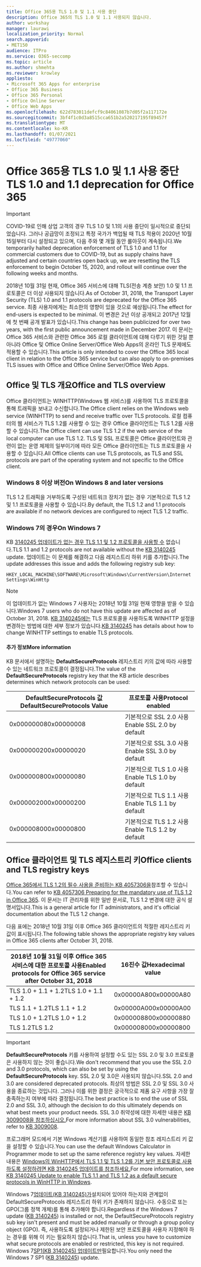 ```yaml
---
title: Office 365용 TLS 1.0 및 1.1 사용 중단
description: Office 365의 TLS 1.0 및 1.1 사용되지 않습니다.
author: workshay
manager: laurawi
localization_priority: Normal
search.appverid:
- MET150
audience: ITPro
ms.service: O365-seccomp
ms.topic: article
ms.author: shmehta
ms.reviewer: krowley
appliesto:
- Microsoft 365 Apps for enterprise
- Office 365 Business
- Office 365 Personal
- Office Online Server
- Office Web Apps
ms.openlocfilehash: 622d783011defcf9c84061087b7d05f2a117172e
ms.sourcegitcommit: 3bf4f1c0d3a8515cca651b2a520217195f89457f
ms.translationtype: MT
ms.contentlocale: ko-KR
ms.lasthandoff: 01/07/2021
ms.locfileid: "49777060"
---
```

# <a name="tls-10-and-11-deprecation-for-office-365"></a><span data-ttu-id="471e9-103">Office 365용 TLS 1.0 및 1.1 사용 중단</span><span class="sxs-lookup"><span data-stu-id="471e9-103">TLS 1.0 and 1.1 deprecation for Office 365</span></span>
> [!IMPORTANT]
> <span data-ttu-id="471e9-104">COVID-19로 인해 상업 고객의 경우 TLS 1.0 및 1.1의 사용 중단이 일시적으로 중단되었습니다. 그러나 공급망이 조정되고 특정 국가가 백업될 때 TLS 적용이 2020년 10월 15일부터 다시 설정되고 있으며, 다음 주와 몇 개월 동안 롤아웃이 계속됩니다.</span><span class="sxs-lookup"><span data-stu-id="471e9-104">We temporarily halted deprecation enforcement of TLS 1.0 and 1.1 for commercial customers due to COVID-19, but as supply chains have adjusted and certain countries open back up, we are resetting the TLS enforcement to begin October 15, 2020, and rollout will continue over the following weeks and months.</span></span> 

<span data-ttu-id="471e9-105">2018년 10월 31일 현재, Office 365 서비스에 대해 TLS(전송 계층 보안) 1.0 및 1.1 프로토콜은 더 이상 사용되지 않습니다.</span><span class="sxs-lookup"><span data-stu-id="471e9-105">As of October 31, 2018, the Transport Layer Security (TLS) 1.0 and 1.1 protocols are deprecated for the Office 365 service.</span></span> <span data-ttu-id="471e9-106">최종 사용자에게는 최소한의 영향이 있을 것으로 예상됩니다.</span><span class="sxs-lookup"><span data-stu-id="471e9-106">The effect for end-users is expected to be minimal.</span></span> <span data-ttu-id="471e9-107">이 변경은 2년 이상 공개되고 2017년 12월에 첫 번째 공개 발표가 있습니다.</span><span class="sxs-lookup"><span data-stu-id="471e9-107">This change has been publicized for over two years, with the first public announcement made in December 2017.</span></span> <span data-ttu-id="471e9-108">이 문서는 Office 365 서비스와 관련한 Office 365 로컬 클라이언트에 대해 다루기 위한 것일 뿐 아니라 Office 및 Office Online Server/Office Web Apps의 온라인 TLS 문제에도 적용할 수 있습니다.</span><span class="sxs-lookup"><span data-stu-id="471e9-108">This article is only intended to cover the Office 365 local client in relation to the Office 365 service but can also apply to on-premises TLS issues with Office and Office Online Server/Office Web Apps.</span></span>

## <a name="office-and-tls-overview"></a><span data-ttu-id="471e9-109">Office 및 TLS 개요</span><span class="sxs-lookup"><span data-stu-id="471e9-109">Office and TLS overview</span></span>

<span data-ttu-id="471e9-110">Office 클라이언트는 WINHTTP(Windows 웹 서비스)를 사용하여 TLS 프로토콜을 통해 트래픽을 보내고 수신합니다.</span><span class="sxs-lookup"><span data-stu-id="471e9-110">The Office client relies on the Windows web service (WINHTTP) to send and receive traffic over TLS protocols.</span></span> <span data-ttu-id="471e9-111">로컬 컴퓨터의 웹 서비스가 TLS 1.2를 사용할 수 있는 경우 Office 클라이언트는 TLS 1.2를 사용할 수 있습니다.</span><span class="sxs-lookup"><span data-stu-id="471e9-111">The Office client can use TLS 1.2 if the web service of the local computer can use TLS 1.2.</span></span> <span data-ttu-id="471e9-112">TLS 및 SSL 프로토콜은 Office 클라이언트와 관련이 없는 운영 체제의 일부이기에 따라 모든 Office 클라이언트는 TLS 프로토콜을 사용할 수 있습니다.</span><span class="sxs-lookup"><span data-stu-id="471e9-112">All Office clients can use TLS protocols, as TLS and SSL protocols are part of the operating system and not specific to the Office client.</span></span>

### <a name="on-windows-8-and-later-versions"></a><span data-ttu-id="471e9-113">Windows 8 이상 버전</span><span class="sxs-lookup"><span data-stu-id="471e9-113">On Windows 8 and later versions</span></span>

<span data-ttu-id="471e9-114">TLS 1.2 트래픽을 거부하도록 구성된 네트워크 장치가 없는 경우 기본적으로 TLS 1.2 및 1.1 프로토콜을 사용할 수 있습니다.</span><span class="sxs-lookup"><span data-stu-id="471e9-114">By default, the TLS 1.2 and 1.1 protocols are available if no network devices are configured to reject TLS 1.2 traffic.</span></span>

### <a name="on-windows-7"></a><span data-ttu-id="471e9-115">Windows 7의 경우</span><span class="sxs-lookup"><span data-stu-id="471e9-115">On Windows 7</span></span>

<span data-ttu-id="471e9-116">KB [3140245 업데이트가 없는 경우 TLS 1.1 및 1.2 프로토콜을 사용할 수](https://support.microsoft.com/help/3140245) 없습니다.</span><span class="sxs-lookup"><span data-stu-id="471e9-116">TLS 1.1 and 1.2 protocols are not available without the [KB 3140245](https://support.microsoft.com/help/3140245) update.</span></span> <span data-ttu-id="471e9-117">업데이트는 이 문제를 해결하고 다음 레지스트리 하위 키를 추가합니다.</span><span class="sxs-lookup"><span data-stu-id="471e9-117">The update addresses this issue and adds the following registry sub key:</span></span>

```console
HKEY_LOCAL_MACHINE\SOFTWARE\Microsoft\Windows\CurrentVersion\Internet Settings\WinHttp
```

> [!NOTE]
> <span data-ttu-id="471e9-118">이 업데이트가 없는 Windows 7 사용자는 2018년 10월 31일 현재 영향을 받을 수 있습니다.</span><span class="sxs-lookup"><span data-stu-id="471e9-118">Windows 7 users who do not have this update are affected as of October 31, 2018.</span></span> <span data-ttu-id="471e9-119">[KB 3140245에는](https://support.microsoft.com/help/3140245) TLS 프로토콜을 사용하도록 WINHTTP 설정을 변경하는 방법에 대한 세부 정보가 있습니다.</span><span class="sxs-lookup"><span data-stu-id="471e9-119">[KB 3140245](https://support.microsoft.com/help/3140245) has details about how to change WINHTTP settings to enable TLS protocols.</span></span>

#### <a name="more-information"></a><span data-ttu-id="471e9-120">추가 정보</span><span class="sxs-lookup"><span data-stu-id="471e9-120">More information</span></span>

<span data-ttu-id="471e9-121">KB 문서에서 설명하는 **DefaultSecureProtocols** 레지스트리 키의 값에 따라 사용할 수 있는 네트워크 프로토콜이 결정됩니다.</span><span class="sxs-lookup"><span data-stu-id="471e9-121">The value of the **DefaultSecureProtocols** registry key that the KB article describes determines which network protocols can be used:</span></span>

|<span data-ttu-id="471e9-122">DefaultSecureProtocols 값</span><span class="sxs-lookup"><span data-stu-id="471e9-122">DefaultSecureProtocols Value</span></span>|<span data-ttu-id="471e9-123">프로토콜 사용</span><span class="sxs-lookup"><span data-stu-id="471e9-123">Protocol enabled</span></span>|
|-|-|
|<span data-ttu-id="471e9-124">0x00000008</span><span class="sxs-lookup"><span data-stu-id="471e9-124">0x00000008</span></span>|<span data-ttu-id="471e9-125">기본적으로 SSL 2.0 사용</span><span class="sxs-lookup"><span data-stu-id="471e9-125">Enable SSL 2.0 by default</span></span>|
|<span data-ttu-id="471e9-126">0x00000020</span><span class="sxs-lookup"><span data-stu-id="471e9-126">0x00000020</span></span>|<span data-ttu-id="471e9-127">기본적으로 SSL 3.0 사용</span><span class="sxs-lookup"><span data-stu-id="471e9-127">Enable SSL 3.0 by default</span></span>|
|<span data-ttu-id="471e9-128">0x00000080</span><span class="sxs-lookup"><span data-stu-id="471e9-128">0x00000080</span></span>|<span data-ttu-id="471e9-129">기본적으로 TLS 1.0 사용</span><span class="sxs-lookup"><span data-stu-id="471e9-129">Enable TLS 1.0 by default</span></span>|
|<span data-ttu-id="471e9-130">0x00000200</span><span class="sxs-lookup"><span data-stu-id="471e9-130">0x00000200</span></span>|<span data-ttu-id="471e9-131">기본적으로 TLS 1.1 사용</span><span class="sxs-lookup"><span data-stu-id="471e9-131">Enable TLS 1.1 by default</span></span>|
|<span data-ttu-id="471e9-132">0x00000800</span><span class="sxs-lookup"><span data-stu-id="471e9-132">0x00000800</span></span>|<span data-ttu-id="471e9-133">기본적으로 TLS 1.2 사용</span><span class="sxs-lookup"><span data-stu-id="471e9-133">Enable TLS 1.2 by default</span></span>|

## <a name="office-clients-and-tls-registry-keys"></a><span data-ttu-id="471e9-134">Office 클라이언트 및 TLS 레지스트리 키</span><span class="sxs-lookup"><span data-stu-id="471e9-134">Office clients and TLS registry keys</span></span>

<span data-ttu-id="471e9-135">[Office 365에서 TLS 1.2의 필수 사용을 준비하는 KB 4057306을](https://support.microsoft.com/help/4057306)참조할 수 있습니다.</span><span class="sxs-lookup"><span data-stu-id="471e9-135">You can refer to [KB 4057306 Preparing for the mandatory use of TLS 1.2 in Office 365](https://support.microsoft.com/help/4057306).</span></span> <span data-ttu-id="471e9-136">이 문서는 IT 관리자를 위한 일반 문서로, TLS 1.2 변경에 대한 공식 설명서입니다.</span><span class="sxs-lookup"><span data-stu-id="471e9-136">This is a general article for IT administrators, and it's official documentation about the TLS 1.2 change.</span></span>

<span data-ttu-id="471e9-137">다음 표에는 2018년 10월 31일 이후 Office 365 클라이언트의 적절한 레지스트리 키 값이 표시됩니다.</span><span class="sxs-lookup"><span data-stu-id="471e9-137">The following table shows the appropriate registry key values in Office 365 clients after October 31, 2018.</span></span>

|<span data-ttu-id="471e9-138">2018년 10월 31일 이후 Office 365 서비스에 대한 프로토콜 사용</span><span class="sxs-lookup"><span data-stu-id="471e9-138">Enabled protocols for Office 365 service after October 31, 2018</span></span>|<span data-ttu-id="471e9-139">16진수 값</span><span class="sxs-lookup"><span data-stu-id="471e9-139">Hexadecimal value</span></span>|
|-|-|
|<span data-ttu-id="471e9-140">TLS 1.0 + 1.1 + 1.2</span><span class="sxs-lookup"><span data-stu-id="471e9-140">TLS 1.0 + 1.1 + 1.2</span></span>|<span data-ttu-id="471e9-141">0x00000A80</span><span class="sxs-lookup"><span data-stu-id="471e9-141">0x00000A80</span></span>|
|<span data-ttu-id="471e9-142">TLS 1.1 + 1.2</span><span class="sxs-lookup"><span data-stu-id="471e9-142">TLS 1.1 + 1.2</span></span>|<span data-ttu-id="471e9-143">0x00000A00</span><span class="sxs-lookup"><span data-stu-id="471e9-143">0x00000A00</span></span>|
|<span data-ttu-id="471e9-144">TLS 1.0 + 1.2</span><span class="sxs-lookup"><span data-stu-id="471e9-144">TLS 1.0 + 1.2</span></span>|<span data-ttu-id="471e9-145">0x00000880</span><span class="sxs-lookup"><span data-stu-id="471e9-145">0x00000880</span></span>|
|<span data-ttu-id="471e9-146">TLS 1.2</span><span class="sxs-lookup"><span data-stu-id="471e9-146">TLS 1.2</span></span>|<span data-ttu-id="471e9-147">0x00000800</span><span class="sxs-lookup"><span data-stu-id="471e9-147">0x00000800</span></span>|

> [!IMPORTANT]
> <span data-ttu-id="471e9-148">**DefaultSecureProtocols** 키를 사용하여 설정할 수도 있는 SSL 2.0 및 3.0 프로토콜은 사용하지 않는 것이 좋습니다.</span><span class="sxs-lookup"><span data-stu-id="471e9-148">We don't recommend that you use the SSL 2.0 and 3.0 protocols, which can also be set by using the **DefaultSecureProtocols** key.</span></span> <span data-ttu-id="471e9-149">SSL 2.0 및 3.0은 사용되지 않습니다.</span><span class="sxs-lookup"><span data-stu-id="471e9-149">SSL 2.0 and 3.0 are considered deprecated protocols.</span></span> <span data-ttu-id="471e9-150">최상의 방법은 SSL 2.0 및 SSL 3.0 사용을 종료하는 것입니다. 그러나 이를 위한 결정은 궁극적으로 제품 요구 사항을 가장 잘 충족하는지 여부에 따라 결정됩니다.</span><span class="sxs-lookup"><span data-stu-id="471e9-150">The best practice is to end the use of SSL 2.0 and SSL 3.0, although the decision to do this ultimately depends on what best meets your product needs.</span></span> <span data-ttu-id="471e9-151">SSL 3.0 취약성에 대한 자세한 내용은 [KB 3009008을 참조하십시오.](https://support.microsoft.com/help/3009008)</span><span class="sxs-lookup"><span data-stu-id="471e9-151">For more information about SSL 3.0 vulnerabilities, refer to [KB 3009008](https://support.microsoft.com/help/3009008).</span></span>

<span data-ttu-id="471e9-152">프로그래머 모드에서 기본 Windows 계산기를 사용하여 동일한 참조 레지스트리 키 값을 설정할 수 있습니다.</span><span class="sxs-lookup"><span data-stu-id="471e9-152">You can use the default Windows Calculator in Programmer mode to set up the same reference registry key values.</span></span> <span data-ttu-id="471e9-153">자세한 내용은 [Windows의 WinHTTP에서 TLS 1.1 및 TLS 1.2를 기본 보안 프로토콜로 사용하도록 설정하려면 KB 3140245 업데이트를 참조하세요.](https://support.microsoft.com/help/3140245)</span><span class="sxs-lookup"><span data-stu-id="471e9-153">For more information, see [KB 3140245 Update to enable TLS 1.1 and TLS 1.2 as a default secure protocols in WinHTTP in Windows](https://support.microsoft.com/help/3140245).</span></span>

<span data-ttu-id="471e9-154">Windows 7[업데이트(KB 3140245)가](https://support.microsoft.com/help/3140245)설치되어 있어야 하는지와 관계없이 DefaultSecureProtocols 레지스트리 하위 키가 존재하지 않습니다. 수동으로 또는 GPO(그룹 정책 개체)를 통해 추가해야 합니다.</span><span class="sxs-lookup"><span data-stu-id="471e9-154">Regardless if the Windows 7 update ([KB 3140245](https://support.microsoft.com/help/3140245)) is installed or not, the DefaultSecureProtocols registry sub key isn't present and must be added manually or through a group policy object (GPO).</span></span> <span data-ttu-id="471e9-155">즉, 사용하도록 설정되거나 제한된 보안 프로토콜을 사용자 지정해야 하는 경우를 위해 이 키는 필요하지 않습니다.</span><span class="sxs-lookup"><span data-stu-id="471e9-155">That is, unless you have to customize what secure protocols are enabled or restricted, this key is not required.</span></span> <span data-ttu-id="471e9-156">Windows 7[SP1(KB 3140245) 업데이트만](https://support.microsoft.com/help/3140245)필요합니다.</span><span class="sxs-lookup"><span data-stu-id="471e9-156">You only need the Windows 7 SP1 ([KB 3140245](https://support.microsoft.com/help/3140245)) update.</span></span>
